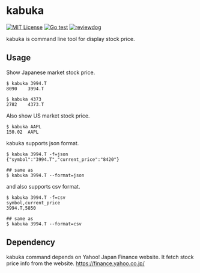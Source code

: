 # kabuka

[![MIT License](http://img.shields.io/badge/license-MIT-blue.svg?style=flat-square)](LICENSE)
[![Go test](https://github.com/shionit/kabuka/actions/workflows/go.yml/badge.svg)](https://github.com/shionit/kabuka/actions/workflows/go.yml)
[![reviewdog](https://github.com/shionit/kabuka/workflows/reviewdog/badge.svg)](https://github.com/shionit/kabuka/actions?query=workflow%3Areviewdog)

kabuka is command line tool for display stock price.

## Usage

Show Japanese market stock price.
```shell
$ kabuka 3994.T
8090	3994.T

$ kabuka 4373
2782	4373.T
```

Also show US market stock price.
```shell
$ kabuka AAPL
150.02	AAPL
```

kabuka supports json format.
```shell
$ kabuka 3994.T -f=json
{"symbol":"3994.T","current_price":"8420"}

## same as
$ kabuka 3994.T --format=json
```
and also supports csv format.
```shell
$ kabuka 3994.T -f=csv
symbol,current_price
3994.T,5850

## same as
$ kabuka 3994.T --format=csv
```

## Dependency

kabuka command depends on Yahoo! Japan Finance website.
It fetch stock price info from the website.
https://finance.yahoo.co.jp/
